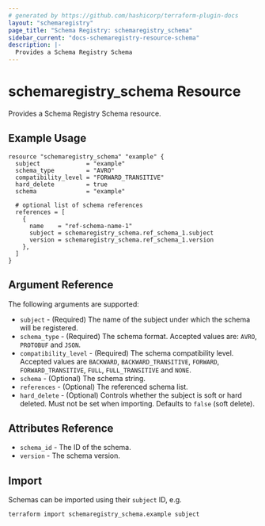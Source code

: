 ```yaml
---
# generated by https://github.com/hashicorp/terraform-plugin-docs
layout: "schemaregistry"
page_title: "Schema Registry: schemaregistry_schema"
sidebar_current: "docs-schemaregistry-resource-schema"
description: |-
  Provides a Schema Registry Schema
---
```

# schemaregistry_schema Resource

Provides a Schema Registry Schema resource.

## Example Usage

```hcl
resource "schemaregistry_schema" "example" {
  subject             = "example"
  schema_type         = "AVRO"
  compatibility_level = "FORWARD_TRANSITIVE"
  hard_delete         = true
  schema              = "example"

  # optional list of schema references
  references = [
    {
      name    = "ref-schema-name-1"
      subject = schemaregistry_schema.ref_schema_1.subject
      version = schemaregistry_schema.ref_schema_1.version
    },
  ]
}
```

## Argument Reference

The following arguments are supported:

* `subject` - (Required) The name of the subject under which the schema will be registered.
* `schema_type` - (Required) The schema format. Accepted values are: `AVRO`, `PROTOBUF` and `JSON`.
* `compatibility_level` - (Required) The schema compatibility level. Accepted values are `BACKWARD`,
`BACKWARD_TRANSITIVE`, `FORWARD`, `FORWARD_TRANSITIVE`, `FULL`, `FULL_TRANSITIVE` and `NONE`.
* `schema` - (Optional) The schema string.
* `references` - (Optional) The referenced schema list.
* `hard_delete` - (Optional) Controls whether the subject is soft or hard deleted. Must not be set when importing.
Defaults to `false` (soft delete).

## Attributes Reference

* `schema_id` - The ID of the schema.
* `version` - The schema version.

## Import

Schemas can be imported using their `subject` ID, e.g.

```sh
terraform import schemaregistry_schema.example subject
```
